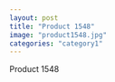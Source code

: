 ```yaml
---
layout: post
title: "Product 1548"
image: "product1548.jpg"
categories: "category1"
---
```

Product 1548
